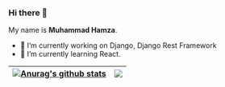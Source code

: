 ### Hi there 👋
My name is 
**Muhammad Hamza**.

- 🔭 I’m currently working on Django, Django Rest Framework
- 🌱 I’m currently learning React.


| <a href="https://github.com/thisishamza/github-readme-stats"><img align="center" src="https://github-readme-stats.vercel.app/api?username=thisishamza&show_icons=true&include_all_commits=true&theme=buefy&hide_border=true" alt="Anurag's github stats" /></a> | <a href="https://github.com/thisishamza/github-readme-stats"><img align="center" src="https://github-readme-stats.vercel.app/api/top-langs/?username=thisishamza&layout=compact&theme=buefy&hide_border=true" /></a> |
| ------------- | ------------- |

<br />

